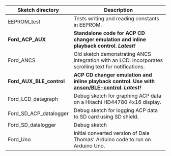 Sketch directory | Description
--- | ---
EEPROM_test | Tests writing and reading constants in EEPROM.
**Ford_ACP_AUX** | **Standalone code for ACP CD changer emulation and inline playback control. *Latest!***
Ford_ANCS | Old sketch demonstrating ANCS integration with an LCD. Incorporates scrolling text for notifications. 
**Ford_AUX_BLE_control** | **ACP CD changer emulation and inline playback control. Use with [anson/BLE-control](https://github.com/ansonl/BLE-control). *Latest!***
Ford_LCD_datagraph | Debug sketch for graphing ACP data on a Hitachi HD44780 4x16 display. 
Ford_SD_ACP_datalogger | Debug sketch for logging ACP data to SD card using SD shield.
Ford_SD_datalogger | Debug sketch
Ford_Uno | Initial converted version of Dale Thomas' Arduino code to run on Arduino Uno.
